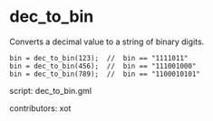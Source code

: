dec_to_bin
==========

Converts a decimal value to a string of binary digits.

    bin = dec_to_bin(123);  //  bin == "1111011"
    bin = dec_to_bin(456);  //  bin == "111001000"
    bin = dec_to_bin(789);  //  bin == "1100010101"

script: dec_to_bin.gml

contributors: xot
